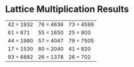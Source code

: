 # Lattice Multiplication Results

|   |   |   |
|---|---|---|
| 42 = 1932 | 76 = 4636 | 73 = 4599 |
| 61 = 671 | 55 = 1650 | 25 = 800 |
| 44 = 1980 | 57 = 4047 | 79 = 7505 |
| 17 = 1530 | 60 = 2040 | 41 = 820 |
| 93 = 6882 | 26 = 1378 | 26 = 702 |
